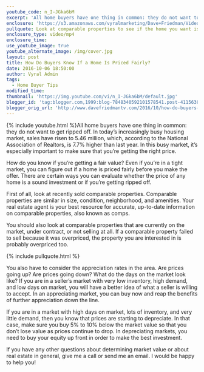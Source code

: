 ```yaml
---
youtube_code: n_I-JGka6bM
excerpt: 'All home buyers have one thing in common: they do not want to get ripped off. Luckily, there are a few ways you can tell if a home is priced fairly.'
enclosure: 'https://s3.amazonaws.com/vyralmarketing/Dave+Friedman/Videos/Old+Videos/Charleston+Real+Estate+Agent-+How+do+you+know+if+a+home+is+priced+fairly%253F.mp4'
pullquote: Look at comparable properties to see if the home you want is priced fairly.
enclosure_type: video/mp4
enclosure_time:
use_youtube_image: true
youtube_alternate_image: /img/cover.jpg
layout: post
title: How Do Buyers Know If a Home Is Priced Fairly?
date: 2016-10-06 18:50:00
author: Vyral Admin
tags:
  - Home Buyer Tips
modified_time:
thumbnail: 'https://img.youtube.com/vi/n_I-JGka6bM/default.jpg'
blogger_id: 'tag:blogger.com,1999:blog-7848340592101578541.post-4115638942157172782'
blogger_orig_url: 'http://www.davefriedmantv.com/2016/10/how-do-buyers-know-if-home-is-priced.html'
---
```



{% include youtube.html %}All home buyers have one thing in common: they do not want to get ripped off. In today’s increasingly busy housing market, sales have risen to 5.46 million, which, according to the National Association of Realtors, is 7.7% higher than last year. In this busy market, it’s especially important to make sure that you’re getting the right price.

How do you know if you’re getting a fair value? Even if you’re in a tight market, you can figure out if a home is priced fairly before you make the offer. There are certain ways you can evaluate whether the price of any home is a sound investment or if you’re getting ripped off.

First of all, look at recently sold comparable properties. Comparable properties are similar in size, condition, neighborhood, and amenities. Your real estate agent is your best resource for accurate, up-to-date information on comparable properties, also known as comps.

You should also look at comparable properties that are currently on the market, under contract, or not selling at all. If a comparable property failed to sell because it was overpriced, the property you are interested in is probably overpriced too.

{% include pullquote.html %}

You also have to consider the appreciation rates in the area. Are prices going up? Are prices going down? What do the days on the market look like? If you are in a seller’s market with very low inventory, high demand, and low days on market, you will have a better idea of what a seller is willing to accept. In an appreciating market, you can buy now and reap the benefits of further appreciation down the line.

If you are in a market with high days on market, lots of inventory, and very little demand, then you know that prices are starting to depreciate. In that case, make sure you buy 5% to 10% below the market value so that you don’t lose value as prices continue to drop. In depreciating markets, you need to buy your equity up front in order to make the best investment.

If you have any other questions about determining market value or about real estate in general, give me a call or send me an email. I would be happy to help you!